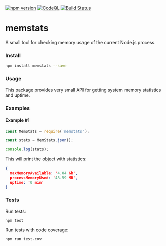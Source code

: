 [![npm version](https://badge.fury.io/js/memstats.svg)](https://badge.fury.io/js/memstats)
[![CodeQL](https://github.com/ochaplia/memstats/actions/workflows/codeql-analysis.yml/badge.svg)](https://github.com/ochaplia/memstats/actions/workflows/codeql-analysis.yml)
[![Build Status](https://app.travis-ci.com/ochaplia/memstats.svg?branch=master)](https://travis-ci.org/ochaplia/memstats)

# memstats

A small tool for checking memory usage of the current Node.js process.

### Install

```bash
npm install memstats --save
```

### Usage

This package provides very small API for getting system memory statistics and uptime.

### Examples
#### Example #1

```js
const MemStats = require('memstats');

const stats = MemStats.json();

console.log(stats);
```

This will print the object with statistics:

```json
{
  maxMemoryAvailable: '4.04 Gb',
  processMemoryUsed: '48.59 MB',
  uptime: '0 min'
}
```

### Tests

Run tests:

`npm test`

Run tests with code coverage:

`npm run test-cov`

